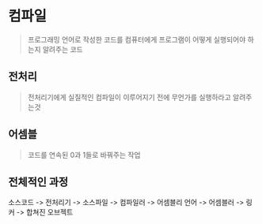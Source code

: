 # 컴파일
> 프로그래밍 언어로 작성한 코드를 컴퓨터에게 프로그램이 어떻게 실행되어야 하는지 알려주는 코드

## 전처리
> 전처리기에게 실질적인 컴파일이 이루어지기 전에 무언가를 실행하라고 알려주는것

## 어셈블
> 코드를 연속된 0과 1들로 바꿔주는 작업

## 전체적인 과정
소스코드 -> 전처리기 -> 소스파일 -> 컴파일러 -> 어셈블리 언어 -> 어셈블러 -> 링커 -> 합쳐진 오브젝트 
